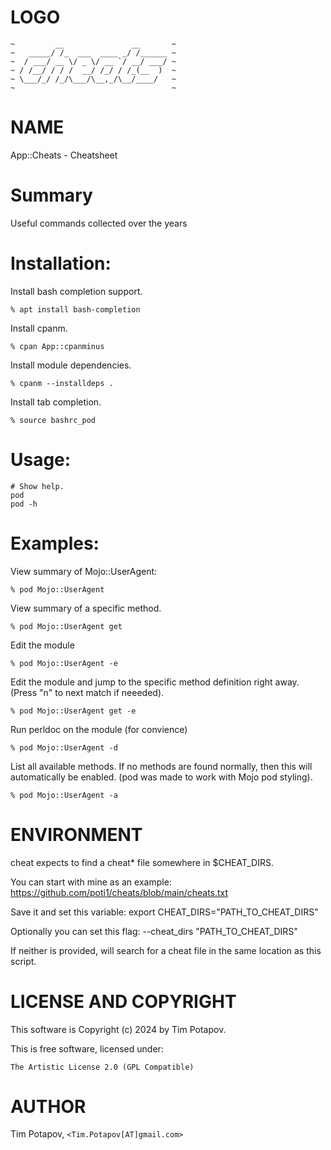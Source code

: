 # LOGO

    ~         __               __       ~
    ~   _____/ /_  ___  ____ _/ /______ ~
    ~  / ___/ __ \/ _ \/ __ `/ __/ ___/ ~
    ~ / /__/ / / /  __/ /_/ / /_(__  )  ~
    ~ \___/_/ /_/\___/\__,_/\__/____/   ~
    ~                                   ~

# NAME

App::Cheats - Cheatsheet

# Summary

Useful commands collected over the years

# Installation:

Install bash completion support.

    % apt install bash-completion

Install cpanm.

    % cpan App::cpanminus

Install module dependencies.

    % cpanm --installdeps .

Install tab completion.

    % source bashrc_pod

# Usage:

    # Show help.
    pod
    pod -h

# Examples:

View summary of Mojo::UserAgent:

    % pod Mojo::UserAgent

View summary of a specific method.

    % pod Mojo::UserAgent get

Edit the module

    % pod Mojo::UserAgent -e

Edit the module and jump to the specific method definition right away.
(Press "n" to next match if neeeded).

    % pod Mojo::UserAgent get -e

Run perldoc on the module (for convience)

    % pod Mojo::UserAgent -d

List all available methods.
If no methods are found normally, then this will automatically be enabled.
(pod was made to work with Mojo pod styling).

    % pod Mojo::UserAgent -a

# ENVIRONMENT

cheat expects to find a cheat\* file somewhere
in $CHEAT\_DIRS.

You can start with mine as an example:
   https://github.com/poti1/cheats/blob/main/cheats.txt

Save it and set this variable:
   export CHEAT\_DIRS="PATH\_TO\_CHEAT\_DIRS"

Optionally you can set this flag:
   --cheat\_dirs "PATH\_TO\_CHEAT\_DIRS"

If neither is provided, will search for a cheat
file in the same location as this script.

# LICENSE AND COPYRIGHT

This software is Copyright (c) 2024 by Tim Potapov.

This is free software, licensed under:

    The Artistic License 2.0 (GPL Compatible)

# AUTHOR

Tim Potapov, `<Tim.Potapov[AT]gmail.com>`
